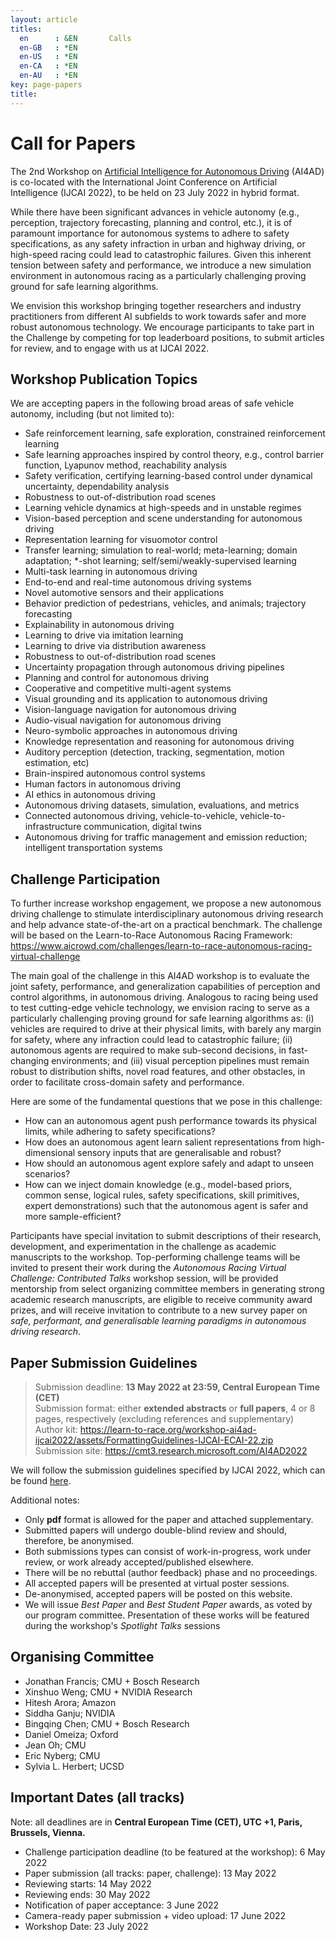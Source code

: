 ```yaml
---
layout: article
titles:
  en      : &EN       Calls
  en-GB   : *EN
  en-US   : *EN
  en-CA   : *EN
  en-AU   : *EN
key: page-papers
title:
---
```


<style>
.article__header h1 {
    display: none;
}
</style>

# Call for Papers

<p>The 2nd Workshop on <a href="https://learn-to-race.org/workshop-ai4ad-ijcai2022/" target="_blank">Artificial Intelligence for Autonomous Driving</a> (AI4AD) is co-located with the International Joint Conference on Artificial Intelligence (IJCAI 2022), to be held on 23 July 2022 in hybrid format.</p>

While there have been significant advances in vehicle autonomy (e.g., perception, trajectory forecasting, planning and control, etc.), it is of paramount importance for autonomous systems to adhere to safety specifications, as any safety infraction in urban and highway driving, or high-speed racing could lead to catastrophic failures. Given this inherent tension between safety and performance, we introduce a new simulation environment in autonomous racing as a particularly challenging proving ground for safe learning algorithms.<br>

We envision this workshop bringing together researchers and industry practitioners from different AI subfields to work towards safer and more robust autonomous technology. We encourage participants to take part in the Challenge by competing for top leaderboard positions, to submit articles for review, and to engage with us at IJCAI 2022.

## Workshop Publication Topics

We are accepting papers in the following broad areas of safe vehicle autonomy, including (but not limited to):

- Safe reinforcement learning, safe exploration, constrained reinforcement learning
- Safe learning approaches inspired by control theory, e.g., control barrier function, Lyapunov method, reachability analysis
- Safety verification, certifying learning-based control under dynamical uncertainty, dependability analysis
- Robustness to out-of-distribution road scenes
- Learning vehicle dynamics at high-speeds and in unstable regimes
- Vision-based perception and scene understanding for autonomous driving
- Representation learning for visuomotor control
- Transfer learning; simulation to real-world; meta-learning; domain adaptation; *-shot learning; self/semi/weakly-supervised learning
- Multi-task learning in autonomous driving
- End-to-end and real-time autonomous driving systems
- Novel automotive sensors and their applications
- Behavior prediction of pedestrians, vehicles, and animals; trajectory forecasting
- Explainability in autonomous driving
- Learning to drive via imitation learning
- Learning to drive via distribution awareness
- Robustness to out-of-distribution road scenes
- Uncertainty propagation through autonomous driving pipelines
- Planning and control for autonomous driving
- Cooperative and competitive multi-agent systems
- Visual grounding and its application to autonomous driving
- Vision-language navigation for autonomous driving
- Audio-visual navigation for autonomous driving
- Neuro-symbolic approaches in autonomous driving
- Knowledge representation and reasoning for autonomous driving
- Auditory perception (detection, tracking, segmentation, motion estimation, etc)
- Brain-inspired autonomous control systems
- Human factors in autonomous driving
- AI ethics in autonomous driving
- Autonomous driving datasets, simulation, evaluations, and metrics
- Connected autonomous driving, vehicle-to-vehicle, vehicle-to-infrastructure communication, digital twins
- Autonomous driving for traffic management and emission reduction; intelligent transportation systems

## Challenge Participation

To further increase workshop engagement, we propose a new autonomous driving challenge to stimulate interdisciplinary autonomous driving research and help advance state-of-the-art on a practical benchmark. The challenge will be based on the Learn-to-Race Autonomous Racing Framework: <a href="https://www.aicrowd.com/challenges/learn-to-race-autonomous-racing-virtual-challenge" target="_blank">https://www.aicrowd.com/challenges/learn-to-race-autonomous-racing-virtual-challenge</a>

The main goal of the challenge in this AI4AD workshop is to evaluate the joint safety, performance, and generalization capabilities of perception and control algorithms, in autonomous driving. Analogous to racing being used to test cutting-edge vehicle technology, we envision racing to serve as a particularly challenging proving ground for safe learning algorithms as: (i) vehicles are required to drive at their physical limits, with barely any margin for safety, where any infraction could lead to catastrophic failure; (ii) autonomous agents are required to make sub-second decisions, in fast-changing environments; and (iii) visual perception pipelines must remain robust to distribution shifts, novel road features, and other obstacles, in order to facilitate cross-domain safety and performance.

Here are some of the fundamental questions that we pose in this challenge:
- How can an autonomous agent push performance towards its physical limits, while adhering to safety specifications?
- How does an autonomous agent learn salient representations from high-dimensional sensory inputs that are generalisable and robust?
- How should an autonomous agent explore safely and adapt to unseen scenarios?
- How can we inject domain knowledge (e.g., model-based priors, common sense, logical rules, safety specifications, skill primitives, expert demonstrations) such that the autonomous agent is safer and more sample-efficient?

Participants have special invitation to submit descriptions of their research, development, and experimentation in the challenge as academic manuscripts to the workshop. Top-performing challenge teams will be invited to present their work during the <i>Autonomous Racing Virtual Challenge: Contributed Talks</i> workshop session, will be provided mentorship from select organizing committee members in generating strong academic research manuscripts, are eligible to receive community award prizes, and will receive invitation to contribute to a new survey paper on <i>safe, performant, and generalisable learning paradigms in autonomous driving research</i>.

## Paper Submission Guidelines

> Submission deadline: <b>13 May 2022 at 23:59, Central European Time (CET)</b><br>
> Submission format: either <b>extended abstracts</b> or <b>full papers</b>, 4 or 8 pages, respectively (excluding references and supplementary)<br>
> Author kit: <a href="https://learn-to-race.org/workshop-ai4ad-ijcai2022/assets/FormattingGuidelines-IJCAI-ECAI-22.zip" target="_blank">https://learn-to-race.org/workshop-ai4ad-ijcai2022/assets/FormattingGuidelines-IJCAI-ECAI-22.zip</a><br>
> Submission site: <a href="https://cmt3.research.microsoft.com/AI4AD2022" target="_blank">https://cmt3.research.microsoft.com/AI4AD2022</a>

We will follow the submission guidelines specified by IJCAI 2022, which can be found <a href="https://ijcai-22.org/calls-papers/" target="_blank">here</a>.

Additional notes:

- Only <b>pdf</b> format is allowed for the paper and attached supplementary.
- Submitted papers will undergo double-blind review and should, therefore, be anonymised.
- Both submissions types can consist of work-in-progress, work under review, or work already accepted/published elsewhere.
- There will be no rebuttal (author feedback) phase and no proceedings.
- All accepted papers will be presented at virtual poster sessions.
- De-anonymised, accepted papers will be posted on this website.
- We will issue <i>Best Paper</i> and <i>Best Student Paper</i> awards, as voted by our program committee. Presentation of these works will be featured during the workshop's <i>Spotlight Talks</i> sessions

## Organising Committee

- Jonathan Francis; CMU + Bosch Research
- Xinshuo Weng; CMU + NVIDIA Research
- Hitesh Arora; Amazon
- Siddha Ganju; NVIDIA
- Bingqing Chen; CMU + Bosch Research
- Daniel Omeiza; Oxford
- Jean Oh; CMU
- Eric Nyberg; CMU
- Sylvia L. Herbert; UCSD

<!--
## Contact addresses

- Re: general inquiries: sl4ad.workshop+info [AT] gmail.com
- Re: paper submission inquiries: sl4ad.workshop+papers [AT] gmail.com
- Re: challenge-related inquiries: sl4ad.workshop+challenge [AT] gmail.com
-->

## Important Dates (all tracks)

Note: all deadlines are in <b>Central European Time (CET), UTC +1, Paris, Brussels, Vienna.</b>

<!--- Challenge entry submission deadline (to be featured at the Workshop): 15 February 2022, 12:00 UTC
- Challenge winners notification (private): 21 February 2022-->
- Challenge participation deadline (to be featured at the workshop): 6 May 2022
- Paper submission (all tracks: paper, challenge): 13 May 2022
- Reviewing starts: 14 May 2022
- Reviewing ends: 30 May 2022
- Notification of paper acceptance: 3 June 2022
- Camera-ready paper submission + video upload: 17 June 2022
- Workshop Date: 23 July 2022
